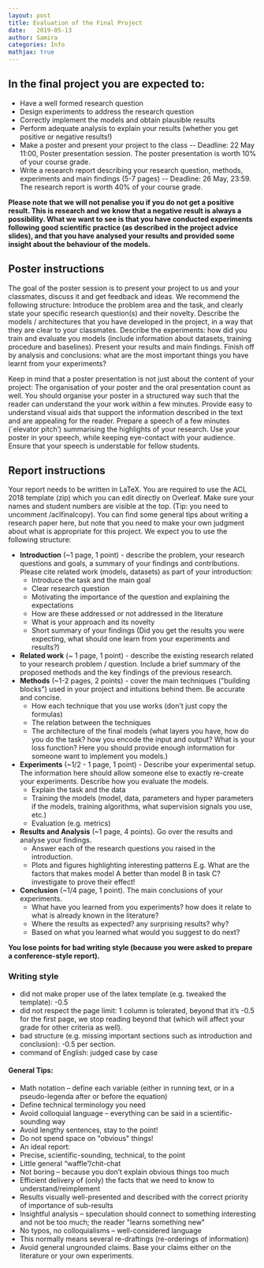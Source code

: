 ```yaml
---
layout: post
title: Evaluation of the Final Project
date:   2019-05-13
author: Samira
categories: Info
mathjax: true
---
```

  
## In the final project you are expected to:
* Have a well formed research question 
* Design experiments to address the research question
* Correctly implement the models and obtain plausible results
* Perform adequate analysis to explain your results (whether you get positive or negative results!)
* Make a poster and present your project to the class -- Deadline: 22 May 11:00, Poster presentation session. The poster presentation is worth 10% of your course grade.
* Write a research report describing your research question, methods, experiments and main findings (5-7 pages) -- Deadline: 26 May, 23:59. The research report is worth 40% of your course grade.

**Please note that we will not penalise you if you do not get a positive result. This is research and we know that a negative result is always a possibility. What we want to see is that you have conducted experiments following good scientific practice (as described in the project advice slides), and that you have analysed your results and provided some insight about the behaviour of the models.**

## Poster instructions

The goal of the poster session is to present your project to us and your classmates, discuss it and get feedback and ideas. We recommend the following structure: 
Introduce the problem area and the task, and clearly state your specific research question(s) and their novelty.
Describe the models / architectures that you have developed in the project, in a way that they are clear to your classmates. 
Describe the experiments: how did you train and evaluate you models (include information about datasets, training procedure and baselines).
Present your results and main findings.
Finish off by analysis and conclusions: what are the most important things you have learnt from your experiments?
 
Keep in mind that a poster presentation is not just about the content of your project: The organisation of your poster and the oral presentation count as well.
You should organise your poster in a structured way such that the reader can understand the your work within a few minutes.
Provide easy to understand visual aids that support the information described in the text and are appealing for the reader.
Prepare a speech of a few minutes (`elevator pitch’) summarising the highlights of your research. Use your poster in your speech, while keeping eye-contact with your audience. Ensure that your speech is understable for fellow students.

## Report instructions

Your report needs to be written in LaTeX. You are required to use the ACL 2018 template (zip) which you can edit directly on Overleaf. Make sure your names and student numbers are visible at the top. (Tip: you need to uncomment /aclfinalcopy). You can find some general tips about writing a research paper here, but note that you need to make your own judgment about what is appropriate for this project.
We expect you to use the following structure:
* **Introduction** (~1 page, 1 point) - describe the problem, your research questions and goals, a summary of your findings and contributions. Please cite related work (models, datasets) as part of your introduction:
  * Introduce the task and the main goal
  * Clear research question
  * Motivating the importance of the question and explaining the expectations
  * How are these addressed or not addressed in the literature
  * What is your approach and its novelty
  * Short summary of your findings (Did you get the results you were expecting, what should one learn from your experiments and results?)
* **Related work** (~ 1 page, 1 point) - describe the existing research related to your research problem / question. Include a brief summary of the proposed methods and the key findings of the previous research.
* **Methods** (~1-2 pages, 2 points) - cover the main techniques ("building blocks") used in your project and intuitions behind them. Be accurate and concise.
  * How each technique that you use works (don't just copy the formulas)
  * The relation between the techniques
  * The architecture of the final models (what layers you have, how do you do the task? how you encode the input and output? What is your loss function? Here you should provide enough information for someone want to implement you models.)
* **Experiments** (~1/2 - 1 page, 1 point) - Describe your experimental setup. The information here should allow someone else to exactly re-create your experiments. Describe how you evaluate the models.
  * Explain the task and the data
  * Training the models (model, data, parameters and hyper parameters if the models, training algorithms, what supervision signals you use, etc.)
  * Evaluation (e.g. metrics)
* **Results and Analysis** (~1 page, 4 points). Go over the results and analyse your findings.
  * Answer each of the research questions you raised in the introduction.
  * Plots and figures highlighting interesting patterns
  E.g. What are the factors that makes model A better than model B in task C? investigate to prove their effect!
* **Conclusion** (~1/4 page, 1 point). The main conclusions of your experiments.
  * What have you learned from you experiments? how does it relate to what is already known in the literature? 
  * Where the results as expected? any surprising results? why?
  * Based on what you learned what would you suggest to do next?

**You lose points for bad writing style (because you were asked to prepare a conference-style report).**

### Writing style
* did not make proper use of the latex template (e.g. tweaked the template): -0.5
* did not respect the page limit: 1 column is tolerated, beyond that it’s -0.5 for the first page, we stop reading beyond that (which will affect your grade for other criteria as well).
* bad structure (e.g. missing important sections such as introduction and conclusion): -0.5 per section.
* command of English: judged case by case

#### General Tips:
* Math notation – define each variable (either in running text, or in a pseudo-legenda after or before the equation)
* Define technical terminology you need
* Avoid colloquial language – everything can be said in a scientific-sounding way
* Avoid lengthy sentences, stay to the point!
* Do not spend space on "obvious" things! 
* An ideal report:
* Precise, scientific-sounding, technical, to the point
* Little general “waffle”/chit-chat
* Not boring – because you don’t explain obvious things too much
* Efficient delivery of (only) the facts that we need to know to understand/reimplement
* Results visually well-presented and described with the correct priority of importance of sub-results
* Insightful analysis – speculation should connect to something interesting and not be too much; the reader "learns something new"
* No typos, no colloquialisms – well-considered language
* This normally means several re-draftings (re-orderings of information)
* Avoid general ungrounded claims. Base your claims either on the literature or your own experiments.


